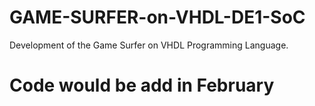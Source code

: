 # GAME-SURFER-on-VHDL-DE1-SoC
Development of the Game Surfer on VHDL Programming Language.

# Code would be add in February
